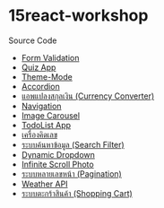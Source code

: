 # 15react-workshop
Source Code

<ul>
  <li><a href ="https://github.com/ploy-thanaporn/01-react-workshop-form" >Form Validation</a></li>
  <li><a href ="https://github.com/ploy-thanaporn/02-react-workshop-quizApp" >Quiz App</a></li>
  <li><a href ="https://github.com/ploy-thanaporn/03-react-workshop-themeMode" >Theme-Mode</a></li>
  <li><a href ="https://github.com/ploy-thanaporn/04-react-workshop-accordion" >Accordion</a></li>
  <li><a href ="" >แอพแปลงสกุลเงิน (Currency Converter)</a></li>
  <li><a href ="" >Navigation</a></li>
  <li><a href ="" >Image Carousel</a></li>
  <li><a href ="" >TodoList App</a></li>
  <li><a href ="" >เครื่องคิดเลข</a></li>
  <li><a href ="" >ระบบค้นหาข้อมูล (Search Filter)</a></li>
  <li><a href ="" >Dynamic Dropdown</a></li>
  <li><a href ="" >Infinite Scroll Photo</a></li>
  <li><a href ="" >ระบบหลายเลขหน้า (Pagination)</a></li>
  <li><a href ="" >Weather API</a></li>
  <li><a href ="" >ระบบตะกร้าสินค้า (Shopping Cart)</a></li>
 </ul>















